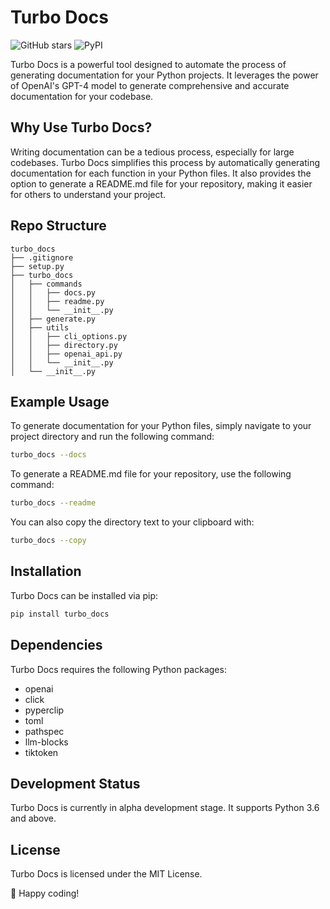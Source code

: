 # Turbo Docs

![GitHub stars](https://img.shields.io/github/stars/voynow/turbo-docs?style=social)
![PyPI](https://img.shields.io/pypi/v/turbo_docs)

Turbo Docs is a powerful tool designed to automate the process of generating documentation for your Python projects. It leverages the power of OpenAI's GPT-4 model to generate comprehensive and accurate documentation for your codebase. 

## Why Use Turbo Docs?

Writing documentation can be a tedious process, especially for large codebases. Turbo Docs simplifies this process by automatically generating documentation for each function in your Python files. It also provides the option to generate a README.md file for your repository, making it easier for others to understand your project.

## Repo Structure

```
turbo_docs
├── .gitignore
├── setup.py
├── turbo_docs
│   ├── commands
│   │   ├── docs.py
│   │   ├── readme.py
│   │   └── __init__.py
│   ├── generate.py
│   ├── utils
│   │   ├── cli_options.py
│   │   ├── directory.py
│   │   ├── openai_api.py
│   │   └── __init__.py
│   └── __init__.py
```

## Example Usage

To generate documentation for your Python files, simply navigate to your project directory and run the following command:

```bash
turbo_docs --docs
```

To generate a README.md file for your repository, use the following command:

```bash
turbo_docs --readme
```

You can also copy the directory text to your clipboard with:

```bash
turbo_docs --copy
```


## Installation

Turbo Docs can be installed via pip:

```bash
pip install turbo_docs
```

## Dependencies

Turbo Docs requires the following Python packages:

- openai
- click
- pyperclip
- toml
- pathspec
- llm-blocks
- tiktoken

## Development Status

Turbo Docs is currently in alpha development stage. It supports Python 3.6 and above.

## License

Turbo Docs is licensed under the MIT License.

🚀 Happy coding!